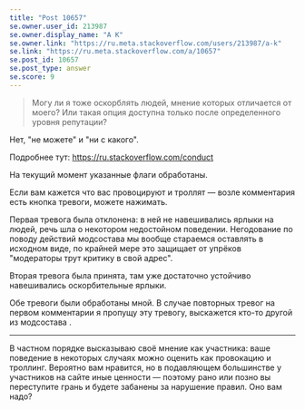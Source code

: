 ```yaml
---
title: "Post 10657"
se.owner.user_id: 213987
se.owner.display_name: "A K"
se.owner.link: "https://ru.meta.stackoverflow.com/users/213987/a-k"
se.link: "https://ru.meta.stackoverflow.com/a/10657"
se.post_id: 10657
se.post_type: answer
se.score: 9
---
```

<blockquote>
<p>Могу ли я тоже оскорблять людей, мнение которых
отличается от моего? Или такая опция доступна только после
определенного уровня репутации?</p>
</blockquote>
<p>Нет, &quot;не можете&quot; и &quot;ни с какого&quot;.</p>
<p>Подробнее тут: <a href="https://ru.stackoverflow.com/conduct">https://ru.stackoverflow.com/conduct</a></p>
<p>На текущий момент указанные флаги обработаны.</p>
<p>Если вам кажется что вас провоцируют и троллят — возле комментария есть кнопка тревоги, можете нажимать.</p>
<p>Первая тревога была отклонена: в ней не навешивались ярлыки на людей, речь шла о некотором недостойном поведении. Негодование по поводу действий модсостава мы вообще стараемся оставлять в исходном виде, по крайней мере это защищает от упрёков &quot;модераторы трут критику в свой адрес&quot;.</p>
<p>Вторая тревога была принята, там уже достаточно устойчиво навешивались оскорбительные ярлыки.</p>
<p>Обе тревоги были обработаны мной. В случае повторных тревог на первом комментарии я пропущу эту тревогу, выскажется кто-то другой из модсостава .</p>
<hr />
<p>В частном порядке высказываю своё мнение как участника: ваше поведение в некоторых случаях можно оценить как провокацию и троллинг. Вероятно вам нравится, но в подавляющем большинстве у участников на сайте иные ценности — поэтому рано или позно вы переступите грань и будете забанены за нарушение правил. Оно вам надо?</p>
